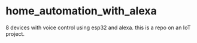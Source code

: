# home_automation_with_alexa
8 devices with voice control using esp32 and alexa.
this is a repo on an IoT project.
